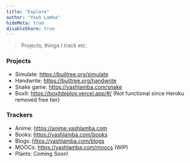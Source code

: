 ```yaml
---
title: "Explore"
author: "Yash Lamba"
hideMeta: true
disableShare: true
---
```


> Projects, things I track etc.

### Projects

- Simulate: https://builtree.org/simulate
- Handwrite: https://builtree.org/handwrite
- Snake game: https://yashlamba.com/snake
- BoxIt: https://boxitdeploy.vercel.app/#/ (Not functional since Heroku removed free tier)

### Trackers

- Anime: https://anime.yashlamba.com
- Books: https://yashlamba.com/books
- Blogs: https://yashlamba.com/blogs
- MOOCs: https://yashlamba.com/moocs (WIP)
- Plants: Coming Soon!
